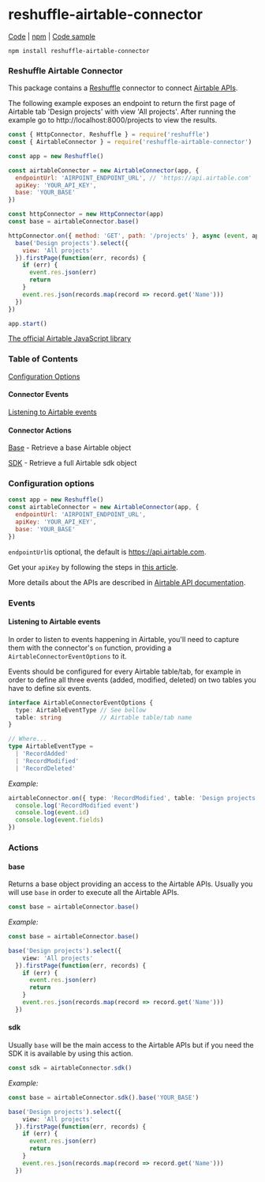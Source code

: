 # reshuffle-airtable-connector

[Code](https://github.com/reshufflehq/reshuffle-airtable-connector) |
[npm](https://www.npmjs.com/package/reshuffle-airtable-connector) |
[Code sample](https://github.com/reshufflehq/reshuffle/tree/master/examples/airtable)

`npm install reshuffle-airtable-connector`

### Reshuffle Airtable Connector

This package contains a [Reshuffle](https://github.com/reshufflehq/reshuffle)
connector to connect [Airtable APIs](https://airtable.com/api).

The following example exposes an endpoint to return the first page of Airtable tab 'Design projects' with view 'All projects'. After running the example go to http://localhost:8000/projects to view the results.

```js
const { HttpConnector, Reshuffle } = require('reshuffle')
const { AirtableConnector } = require('reshuffle-airtable-connector')

const app = new Reshuffle()

const airtableConnector = new AirtableConnector(app, {
  endpointUrl: 'AIRPOINT_ENDPOINT_URL', // 'https://api.airtable.com'
  apiKey: 'YOUR_API_KEY',
  base: 'YOUR_BASE'
})

const httpConnector = new HttpConnector(app)
const base = airtableConnector.base()

httpConnector.on({ method: 'GET', path: '/projects' }, async (event, app) => {
  base('Design projects').select({
    view: 'All projects'
  }).firstPage(function(err, records) {
    if (err) {
      event.res.json(err)
      return
    }
    event.res.json(records.map(record => record.get('Name')))
  })
})

app.start()
```

[The official Airtable JavaScript library](https://github.com/Airtable/airtable.js)


### Table of Contents

[Configuration Options](#configuration)

#### Connector Events

[Listening to Airtable events](#listen)

#### Connector Actions

[Base](#base) - Retrieve a base Airtable object

[SDK](#sdk) - Retrieve a full Airtable sdk object


### <a name="configuration"></a> Configuration options

```js
const app = new Reshuffle()
const airtableConnector = new AirtableConnector(app, {
  endpointUrl: 'AIRPOINT_ENDPOINT_URL',
  apiKey: 'YOUR_API_KEY',
  base: 'YOUR_BASE'
})
```

`endpointUrl`is optional, the default is https://api.airtable.com.

Get your `apiKey` by following the steps in [this article](https://support.airtable.com/hc/en-us/articles/219046777-How-do-I-get-my-API-key-).

More details about the APIs are described in [Airtable API documentation](https://support.airtable.com/hc/en-us/articles/203313985-Public-REST-API).


### <a name="events"></a> Events

#### <a name="listen"></a> Listening to Airtable events


In order to listen to events happening in Airtable, you'll need to capture them with the connector's `on`
function, providing a `AirtableConnectorEventOptions` to it.

Events should be configured for every Airtable table/tab, for example 
in order to define all three events (added, modified, deleted) on two tables you have to define six events.

```typescript
interface AirtableConnectorEventOptions {
  type: AirtableEventType // See bellow 
  table: string           // Airtable table/tab name
}

// Where...
type AirtableEventType =
  | 'RecordAdded'
  | 'RecordModified'
  | 'RecordDeleted'
```


_Example:_

```typescript
airtableConnector.on({ type: 'RecordModified', table: 'Design projects' }, async (event, app) => {
  console.log('RecordModified event')
  console.log(event.id)
  console.log(event.fields)
})
```


### <a name="actions"></a> Actions


#### <a name="base"></a> base

Returns a base object providing an access to the Airtable APIs.
Usually you will use `base` in order to execute all the Airtable APIs.

```typescript
const base = airtableConnector.base()
```

_Example:_

```typescript
const base = airtableConnector.base()

base('Design projects').select({
    view: 'All projects'
  }).firstPage(function(err, records) {
    if (err) {
      event.res.json(err)
      return
    }
    event.res.json(records.map(record => record.get('Name')))
  })
```


#### <a name="sdk"></a> sdk

Usually `base` will be the main access to the Airtable APIs but if you need the SDK it is available by using this action.

```typescript
const sdk = airtableConnector.sdk()
```

_Example:_

```typescript
const base = airtableConnector.sdk().base('YOUR_BASE')

base('Design projects').select({
    view: 'All projects'
  }).firstPage(function(err, records) {
    if (err) {
      event.res.json(err)
      return
    }
    event.res.json(records.map(record => record.get('Name')))
  })

```
